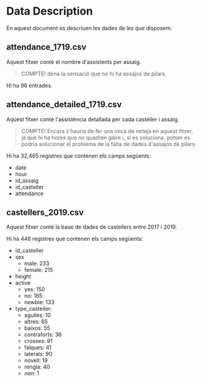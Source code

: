 # Data Description
En aquest document es descriuen les dades de les que disposem.

## attendance_1719.csv
Aquest fitxer conté el nombre d'assistents per assaig.

>COMPTE! dóna la sensació que no hi ha assajos de pilars.

Hi ha 96 entrades.

## attendance_detailed_1719.csv
Aquest fitxer conté l'assistència detallada per cada casteller i assaig.

>COMPTE! Encara s'hauria de fer una mica de neteja en aquest fitxer, ja que hi ha hores que no quadren gaire i, si es soluciona, potser es podria solucionar el problema de la falta de dades d'assajos de pilars.

Hi ha 32,465 registres que contenen els camps següents:
- date
- hour
- id_assaig
- id_casteller
- attendance

## castellers_2019.csv
Aquest fitxer conté la base de dades de castellers entre 2017 i 2019.

Hi ha 448 registres que contenen els camps següents:
- id_casteller
- sex
    - male: 233
    - female: 215
- height
- active
    - yes: 150
    - no: 165
    - newbie: 133
- type_casteller:
    - agulles: 10
    - altres: 65
    - baixos: 55
    - contraforts: 36
    - crosses: 91
    - falques: 41
    - laterals: 90
    - novell: 19
    - rengla: 40
    - *nan*: 1
